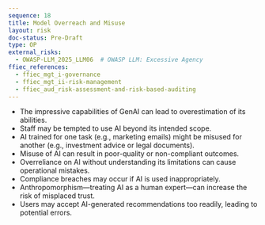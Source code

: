 ```yaml
---
sequence: 18
title: Model Overreach and Misuse
layout: risk
doc-status: Pre-Draft
type: OP
external_risks:
  - OWASP-LLM_2025_LLM06  # OWASP LLM: Excessive Agency
ffiec_references:
  - ffiec_mgt_i-governance
  - ffiec_mgt_ii-risk-management
  - ffiec_aud_risk-assessment-and-risk-based-auditing
---
```


- The impressive capabilities of GenAI can lead to overestimation of its abilities.  
- Staff may be tempted to use AI beyond its intended scope.  
- AI trained for one task (e.g., marketing emails) might be misused for another (e.g., investment advice or legal documents).  
- Misuse of AI can result in poor-quality or non-compliant outcomes.  
- Overreliance on AI without understanding its limitations can cause operational mistakes.  
- Compliance breaches may occur if AI is used inappropriately.  
- Anthropomorphism—treating AI as a human expert—can increase the risk of misplaced trust.  
- Users may accept AI-generated recommendations too readily, leading to potential errors.

